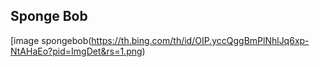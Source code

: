 ## Sponge Bob
[image spongebob(https://th.bing.com/th/id/OIP.yccQggBmPlNhlJq6xp-NtAHaEo?pid=ImgDet&rs=1.png)



